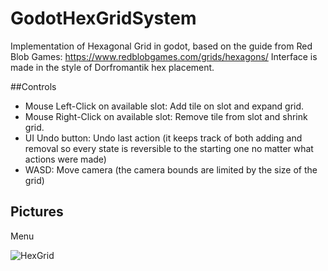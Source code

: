 # GodotHexGridSystem

Implementation of Hexagonal Grid in godot, based on the guide from Red Blob Games: https://www.redblobgames.com/grids/hexagons/
Interface is made in the style of Dorfromantik hex placement.

##Controls

* Mouse Left-Click on available slot: Add tile on slot and expand grid.
* Mouse Right-Click on available slot: Remove tile from slot and shrink grid.
* UI Undo button: Undo last action (it keeps track of both adding and removal so every state is reversible to the starting one no matter what actions were made)
* WASD: Move camera (the camera bounds are limited by the size of the grid)

## Pictures

Menu

![HexGrid](ReadmeImages/HexGrid.gif)</br>
